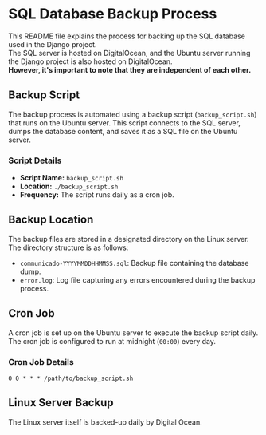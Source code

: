 # SQL Database Backup Process

This README file explains the process for backing up the SQL database used in the Django project. \
The SQL server is hosted on DigitalOcean, and the Ubuntu server running the Django project is also hosted on DigitalOcean. \
**However, it's important to note that they are independent of each other.**

## Backup Script

The backup process is automated using a backup script (`backup_script.sh`) that runs on the Ubuntu server. This script connects to the SQL server, dumps the database content, and saves it as a SQL file on the Ubuntu server.

### Script Details

- **Script Name:** `backup_script.sh`
- **Location:** `./backup_script.sh`
- **Frequency:** The script runs daily as a cron job.

## Backup Location

The backup files are stored in a designated directory on the Linux server. The directory structure is as follows:

- `communicado-YYYYMMDDHHMMSS.sql`: Backup file containing the database dump.
- `error.log`: Log file capturing any errors encountered during the backup process.

## Cron Job

A cron job is set up on the Ubuntu server to execute the backup script daily. The cron job is configured to run at midnight (`00:00`) every day.

### Cron Job Details

```cron
0 0 * * * /path/to/backup_script.sh
```

## Linux Server Backup

The Linux server itself is backed-up daily by Digital Ocean.
